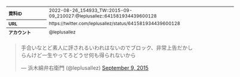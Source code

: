 <table style="font-size: 9pt; width: 610px; margin-bottom: 20px; height: 80px;">
<tbody>
    <tr>
        <th align=left>資料ID</th>
        <td align=left>2022-08-26_154933_TW::2015-09-09_210027:@leplusallez::641581934439600128</td>
    </tr>
    <tr>
        <th align=left>URL</th>
        <td align=left>https://twitter.com/leplusallez/status/641581934439600128</td>
    </tr>
    <tr>
        <th align=left>アカウント</th>
        <td align=left>@leplusallez</td>
    </tr>
    <tr>
        <th align=left>ユーザ名</th>
        <td align=left>浜木綿弁右衛門</td>
    </tr>
    <tr>
        <th align=left>ツイートの記録日時</th>
        <td align=left>2022-08-26_154933_</td>
    </tr>
</tbody>
</table>
<blockquote class="twitter-tweet" data-width="450"  data-lang="ja"><p lang="ja" dir="ltr">手合いなとど素人に評されるいわれはないのでブロック、非常上告だかしらんけど一生やってろどうせ何も得られないから</p>&mdash; 浜木綿弁右衛門 (@leplusallez) <a href="https://twitter.com/leplusallez/status/641581934439600128?ref_src=twsrc%5Etfw">September 9, 2015</a></blockquote>
<script async src="https://platform.twitter.com/widgets.js" charset="utf-8"></script>


